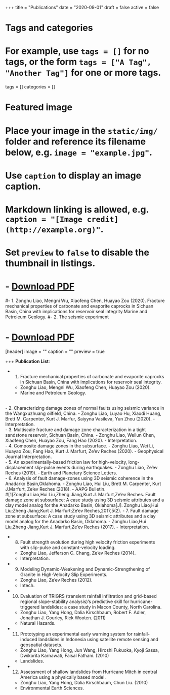 +++
title = "Publications"
date = "2020-09-01"
draft = false
active = false

# Tags and categories
# For example, use `tags = []` for no tags, or the form `tags = ["A Tag", "Another Tag"]` for one or more tags.
tags = []
categories = []

# Featured image
# Place your image in the `static/img/` folder and reference its filename below, e.g. `image = "example.jpg"`.
# Use `caption` to display an image caption.
#   Markdown linking is allowed, e.g. `caption = "[Image credit](http://example.org)"`.
# Set `preview` to `false` to disable the thumbnail in listings.
#    - <a href="../Lecture 1. Introduction.pdf">Download PDF</a>
#- 1. Zonghu Liao, Mengni Wu, Xiaofeng Chen, Huayao Zou (2020). Fracture mechanical properties of carbonate and evaporite caprocks in Sichuan Basin, China with implications for reservoir seal integrity.Marine and Petroleum Geology.
#- 2. The seismic experiment
#    - <a href="../Lecture 2. The seismic experiment.pdf">Download PDF</a>
[header]
image = ""
caption = ""
preview = true

+++
__Publication List__:

- 1. Fracture mechanical properties of carbonate and evaporite caprocks in Sichuan Basin, China with implications for reservoir seal integrity.
    - Zonghu Liao, Mengni Wu, Xiaofeng Chen, Huayao Zou (2020).
    - Marine and Petroleum Geology.
<br/>    
- 2. Characterizing damage zones of normal faults using seismic variance in the Wangxuzhuang oilfield, China.
    - Zonghu Liao, Luyao Hu, Xiaodi Huang, Brett M. Carpenter, Kurt J. Marfur, Saiyyna Vasileva, Yun Zhou (2020).
    - Interpretation.
<br/>    
- 3. Multiscale fracture and damage zone characterization in a tight sandstone reservoir, Sichuan Basin, China.
    - Zonghu Liao, Weilun Chen, Xiaofeng Chen, Huayao Zou, Fang Hao (2020).
    - Interpretation.
<br/>    
- 4. Composite damage zones in the subsurface.
    - Zonghu Liao, Wei Li, Huayao Zou, Fang Hao, Kurt J. Marfurt, Ze’ev Reches (2020).
    - Geophysical Journal Interpretation.
<br/>     
- 5. An experimentally-based friction law for high-velocity, long-displacement slip-pulse events during earthquakes.
    - Zonghu Liao, Ze’ev Reches (2019).
    - Earth and Planetary Science Letters.
<br/>     
- 6. Analysis of fault damage-zones using 3D seismic coherence in the Anadarko Basin,Oklahoma. 
    - Zonghu Liao, Hui Liu, Brett M. Carpenter, Kurt J.Marfurt, Ze’ev Reches (2018).
    - AAPG Bulletin.   
<br/>    
#[1]Zonghu Liao,Hui Liu,Zheng Jiang,Kurt J. Marfurt,Ze’ev Reches. Fault damage zone at subsurface: A case study using 3D seismic attributes and a clay model analog for the Anadarko Basin, Oklahoma[J]. Zonghu Liao;Hui Liu;Zheng Jiang;Kurt J. Marfurt;Ze’ev Reches,2017,5(2). 
- 7. Fault damage zone at subsurface: A case study using 3D seismic attributes and a clay model analog for the Anadarko Basin, Oklahoma.
    - Zonghu Liao,Hui Liu,Zheng Jiang,Kurt J. Marfurt,Ze’ev Reches (2017).
    - Interpretation.
    
- 8. Fault strength evolution during high velocity friction experiments with slip-pulse and constant-velocity loading.
    - Zonghu Liao, Jefferson C. Chang, Ze’ev Reches (2014).
    - Interpretation.    
- 9. Modeling Dynamic-Weakening and Dynamic-Strengthening of Granite in High-Velocity Slip Experiments.
    - Zonghu Liao, Ze’ev Reches (2012).
    - Intech.
- 10. Evaluation of TRIGRS (transient rainfall infiltration and grid-based regional slope-stability analysis)’s predictive skill for hurricane-triggered landslides: a case study in Macon County, North Carolina.
    - Zonghu Liao, Yang Hong, Dalia Kirschbaum, Robert F. Adler, Jonathan J. Gourley, Rick Wooten. (2011)
    - Natural Hazards.    
- 11. Prototyping an experimental early warning system for rainfall-induced landslides in Indonesia using satellite remote sensing and geospatial datasets.
    - Zonghu Liao, Yang Hong, Jun Wang, Hiroshi Fukuoka, Kyoji Sassa, Dwikorita Karnawati, Faisal Fathani. (2010)
    - Landslides.  
- 12. Assessment of shallow landslides from Hurricane Mitch in central America using a physically based model.
    - Zonghu Liao, Yang Hong, Dalia Kirschbaum, Chun Liu. (2010)
    - Environmental Earth Sciences.      

